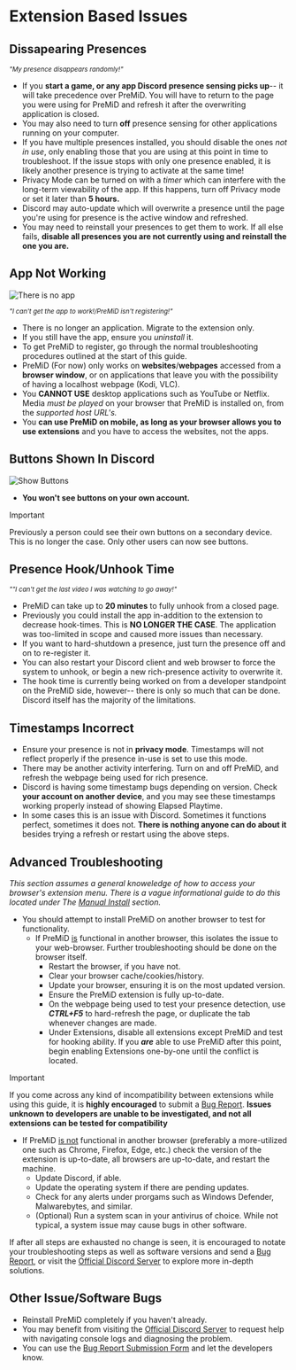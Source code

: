 # Extension Based Issues

## Dissapearing Presences

<sub>_"My presence disappears randomly!"_</sub>

- If you **start a game, or any app Discord presence sensing picks up**-- it will take precedence over PreMiD. You will have to return to the page you were using for PreMiD and refresh it after the overwriting application is closed.
- You may also need to turn **off** presence sensing for other applications running on your computer.
- If you have multiple presences installed, you should disable the ones _not in use_, only enabling those that you are using at this point in time to troubleshoot. If the issue stops with only one presence enabled, it is likely another presence is trying to activate at the same time!
- Privacy Mode can be turned on with a _timer_ which can interfere with the long-term viewability of the app. If this happens, turn off Privacy mode or set it later than **5 hours.**
- Discord may auto-update which will overwrite a presence until the page you're using for presence is the active window and refreshed.
- You may need to reinstall your presences to get them to work. If all else fails, **disable all presences you are not currently using and reinstall the one you are.**

## App Not Working

![There is no app](/guide-images/there-is-no-app.png)

<sub>_"I can't get the app to work!/PreMiD isn't registering!"_</sub>

- There is no longer an application. Migrate to the extension only.
- If you still have the app, ensure you _uninstall_ it.
- To get PreMiD to register, go through the normal troubleshooting procedures outlined at the start of this guide.
- PreMiD (For now) only works on **websites**/**webpages** accessed from a **browser window**, or on applications that leave you with the possibility of having a localhost webpage (Kodi, VLC).
- You **CANNOT USE** desktop applications such as YouTube or Netflix. Media _must be played_ on your browser that PreMiD is installed on, from the _supported host URL's._
- You **can **use PreMiD on mobile,** as long as your browser allows you to use extensions** and you have to access the websites, not the apps.

## Buttons Shown In Discord

![Show Buttons](/guide-images/gu-p4-buttons.png)

- **You won't see buttons on your own account.** 

> [!IMPORTANT]
> Previously a person could see their own buttons on a secondary device. This is no longer the case. Only other users can now see buttons. 

## Presence Hook/Unhook Time

<sub>_""I can't get the last video I was watching to go away!"_</sub>

- PreMiD can take up to **20 minutes** to fully unhook from a closed page.
- Previously you could install the app in-addition to the extension to decrease hook-times. This is **NO LONGER THE CASE**. The application was too-limited in scope and caused more issues than necessary.
- If you want to hard-shutdown a presence, just turn the presence off and on to re-register it.
- You can also restart your Discord client and web browser to force the system to unhook, or begin a new rich-presence activity to overwrite it.
- The hook time is currently being worked on from a developer standpoint on the PreMiD side, however-- there is only so much that can be done. Discord itself has the majority of the limitations.

## Timestamps Incorrect

- Ensure your presence is not in **privacy mode**. Timestamps will not reflect properly if the presence in-use is set to use this mode.
- There may be another activity interfering. Turn on and off PreMiD, and refresh the webpage being used for rich presence.
- Discord is having some timestamp bugs depending on version. Check **your account on another device**, and you may see these timestamps working properly instead of showing Elapsed Playtime.
- In some cases this is an issue with Discord. Sometimes it functions perfect, sometimes it does not. **There is nothing anyone can do about it** besides trying a refresh or restart using the above steps.

## Advanced Troubleshooting

_This section assumes a general knoweledge of how to access your browser's extension menu. There is a vague informational guide to do this located under The [Manual Install](../manual-install.md#manually-installingno-extension-store/manual-install.md) section._

- You should attempt to install PreMiD on another browser to test for functionality.
  - If PreMiD <ins>is</ins> functional in another browser, this isolates the issue to your web-browser. Further troubleshooting should be done on the browser itself. 
    - Restart the browser, if you have not.
    - Clear your browser cache/cookies/history.
    - Update your browser, ensuring it is on the most updated version.
    - Ensure the PreMiD extension is fully up-to-date.
    - On the webpage being used to test your presence detection, use ***CTRL+F5*** to hard-refresh the page, or duplicate the tab whenever changes are made.
    - Under Extensions, disable all extensions except PreMiD and test for hooking ability. If you ***are*** able to use PreMiD after this point, begin enabling Extensions one-by-one until the conflict is located.

> [!IMPORTANT]
> If you come across any kind of incompatibility between extensions while using this guide, it is **highly encouraged** to submit a [Bug Report](https://github.com/PreMiD/Presences/issues/new?assignees=&labels=bug%2Cneeds+repro&template=bug_report.yml). **Issues unknown to developers are unable to be investigated, and not all extensions can be tested for compatibility**

  - If PreMiD <ins>is not</ins> functional in another browser (preferably a more-utilized one such as Chrome, Firefox, Edge, etc.) check the version of the extension is up-to-date, all browsers are up-to-date, and restart the machine.
    - Update Discord, if able.
    - Update the operating system if there are pending updates.
    - Check for any alerts under prorgams such as Windows Defender, Malwarebytes, and similar. 
    - (Optional) Run a system scan in your antivirus of choice. While not typical, a system issue may cause bugs in other software.

If after all steps are exhausted no change is seen, it is encouraged to notate your troubleshooting steps as well as software versions and send a [Bug Report](https://github.com/PreMiD/Presences/issues/new?assignees=&labels=bug%2Cneeds+repro&template=bug_report.yml), or visit the [Official Discord Server](https://discord.premid.app/) to explore more in-depth solutions.

## Other Issue/Software Bugs

- Reinstall PreMiD completely if you haven't already.
- You may benefit from visiting the [Official Discord Server](https://discord.premid.app/) to request help with navigating console logs and diagnosing the problem.
- You can use the [Bug Report Submission Form](https://github.com/PreMiD/Presences/issues/new?assignees=&labels=bug%2Cneeds+repro&template=bug_report.yml) and let the developers know.
